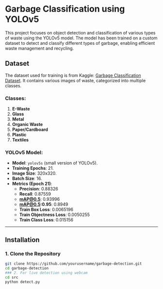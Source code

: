 # Garbage Classification using YOLOv5

This project focuses on object detection and classification of various types of waste using the YOLOv5 model. The model has been trained on a custom dataset to detect and classify different types of garbage, enabling efficient waste management and recycling.

## Dataset

The dataset used for training is from Kaggle: [Garbage Classification Dataset](https://www.kaggle.com/datasets/mostafaabla/garbage-classification). It contains various images of waste, categorized into multiple classes.

### Classes:
1. **E-Waste**
2. **Glass**
3. **Metal**
4. **Organic Waste**
5. **Paper/Cardboard**
6. **Plastic**
7. **Textiles**

### YOLOv5 Model:
- **Model**: `yolov5s` (small version of YOLOv5).
- **Training Epochs**: 21.
- **Image Size**: 320x320.
- **Batch Size**: 16.
- **Metrics (Epoch 21)**:
  - **Precision**: 0.88326
  - **Recall**: 0.87559
  - **mAP@0.5**: 0.93996
  - **mAP@0.5:0.95**: 0.8949
  - **Train Box Loss**: 0.0065196
  - **Train Objectness Loss**: 0.0050255
  - **Train Class Loss**: 0.015156

---

## Installation

### 1. Clone the Repository

```bash
git clone https://github.com/yourusername/garbage-detection.git
cd garbage-detection
### 2. For live detection using webcam
cd src
python detect.py

